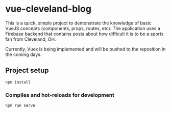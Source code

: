 # vue-cleveland-blog
This is a quick, simple project to demonstrate the knowledge of basic VueJS concepts (components, props, routes, etc). The application uses a Firebase backend that contains posts about how difficult it is to be a sports fan from Cleveland, OH. 

Currently, Vuex is being implemented and will be pushed to the reposition in the coming days.

## Project setup
```
npm install
```

### Compiles and hot-reloads for development
```
npm run serve
```
